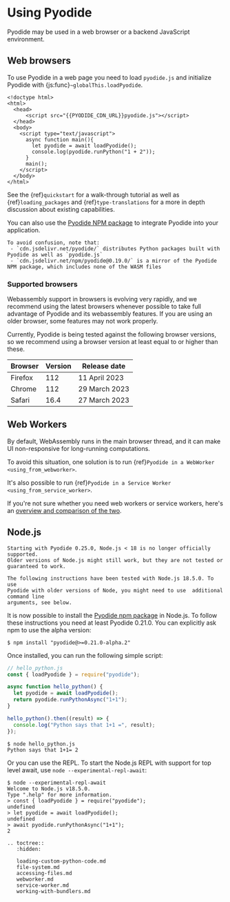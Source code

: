 # Using Pyodide

Pyodide may be used in a web browser or a backend JavaScript environment.

## Web browsers

To use Pyodide in a web page you need to load `pyodide.js` and initialize
Pyodide with {js:func}`~globalThis.loadPyodide`.

```html-pyodide
<!doctype html>
<html>
  <head>
      <script src="{{PYODIDE_CDN_URL}}pyodide.js"></script>
  </head>
  <body>
    <script type="text/javascript">
      async function main(){
        let pyodide = await loadPyodide();
        console.log(pyodide.runPython("1 + 2"));
      }
      main();
    </script>
  </body>
</html>
```

See the {ref}`quickstart` for a walk-through tutorial as well as
{ref}`loading_packages` and {ref}`type-translations` for a more in depth
discussion about existing capabilities.

You can also use the [Pyodide NPM
package](https://www.npmjs.com/package/pyodide) to integrate Pyodide into your
application.

```{note}
To avoid confusion, note that:
 - `cdn.jsdelivr.net/pyodide/` distributes Python packages built with Pyodide as well as `pyodide.js`
 - `cdn.jsdelivr.net/npm/pyodide@0.19.0/` is a mirror of the Pyodide NPM package, which includes none of the WASM files
```

### Supported browsers

Webassembly support in browsers is evolving very rapidly,
and we recommend using the latest browsers whenever possible
to take full advantage of Pyodide and its webassembly features.
If you are using an older browser, some features may not work properly.

Currently, Pyodide is being tested against the following browser versions,
so we recommend using a browser version at least equal to or higher than these.

| Browser | Version | Release date  |
| ------- | ------- | ------------- |
| Firefox | 112     | 11 April 2023 |
| Chrome  | 112     | 29 March 2023 |
| Safari  | 16.4    | 27 March 2023 |

## Web Workers

By default, WebAssembly runs in the main browser thread, and it can make UI
non-responsive for long-running computations.

To avoid this situation, one solution is to run {ref}`Pyodide in a WebWorker <using_from_webworker>`.

It's also possible to run {ref}`Pyodide in a Service Worker <using_from_service_worker>`.

If you're not sure whether you need web workers or service workers, here's an [overview and comparison of the two](https://web.dev/workers-overview/).

## Node.js

```{warning}
Starting with Pyodide 0.25.0, Node.js < 18 is no longer officially supported.
Older versions of Node.js might still work, but they are not tested or guaranteed to work.
```

```{note}
The following instructions have been tested with Node.js 18.5.0. To use
Pyodide with older versions of Node, you might need to use  additional command line
arguments, see below.
```

It is now possible to install the
[Pyodide npm package](https://www.npmjs.com/package/pyodide) in Node.js. To
follow these instructions you need at least Pyodide 0.21.0.
You can explicitly ask npm to use
the alpha version:

```
$ npm install "pyodide@>=0.21.0-alpha.2"
```

Once installed, you can run the following simple script:

```js
// hello_python.js
const { loadPyodide } = require("pyodide");

async function hello_python() {
  let pyodide = await loadPyodide();
  return pyodide.runPythonAsync("1+1");
}

hello_python().then((result) => {
  console.log("Python says that 1+1 =", result);
});
```

```
$ node hello_python.js
Python says that 1+1= 2
```

Or you can use the REPL. To start the Node.js REPL with support for top level
await, use `node --experimental-repl-await`:

```
$ node --experimental-repl-await
Welcome to Node.js v18.5.0.
Type ".help" for more information.
> const { loadPyodide } = require("pyodide");
undefined
> let pyodide = await loadPyodide();
undefined
> await pyodide.runPythonAsync("1+1");
2
```

```{eval-rst}
.. toctree::
   :hidden:

   loading-custom-python-code.md
   file-system.md
   accessing-files.md
   webworker.md
   service-worker.md
   working-with-bundlers.md
```
